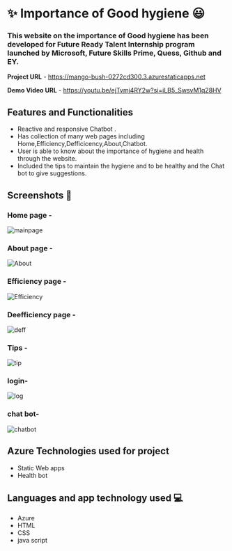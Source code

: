 #  ✨ Importance of Good hygiene 😃


### This website on the importance of Good hygiene has been developed for Future Ready Talent Internship program launched by Microsoft, Future Skills Prime, Quess, Github and EY.


**Project URL** - https://mango-bush-0272cd300.3.azurestaticapps.net 

**Demo Video URL** - https://youtu.be/ejTvmj4RY2w?si=iLB5_SwsvM1q28HV

## Features and Functionalities 

- Reactive and responsive Chatbot .
- Has collection of many web pages including Home,Efficiency,Defficicency,About,Chatbot.
- User is able to know about the importance of hygiene and health through the website.
- Included the  tips to  maintain the hygiene and to be healthy and the Chat bot to give suggestions. 
## Screenshots 📸
###  Home page -  
![mainpage](https://github.com/Anantha1357/FRTPROJECT2/assets/124561046/a1e05bd2-f534-4464-8e5e-afdb1f4b9186)

###  About page -
![About](https://github.com/Anantha1357/FRTPROJECT2/assets/124561046/d9942ded-56cf-4bee-a6ac-ab4c7a854040)
###  Efficiency page -
![Efficiency](https://github.com/Anantha1357/FRTPROJECT2/assets/124561046/692cbf6f-3a5b-49a2-892c-944133cb0390)
###  Deefficiency page -
![deff](https://github.com/Anantha1357/FRTPROJECT2/assets/124561046/9abd9bf6-427d-4cf5-adca-eb9ffaa5dabb)
###  Tips  -
![tip](https://github.com/Anantha1357/FRTPROJECT2/assets/124561046/a70588d9-49c0-42c5-99e1-6b2ad2dbe757)

### login-
![log](https://github.com/Anantha1357/FRTPROJECT2/assets/124561046/bee2ab02-c8ab-4365-8e4d-99cde67e486d)

### chat bot-
![chatbot](https://github.com/Anantha1357/FRTPROJECT2/assets/124561046/357dd1b9-f91a-4e99-bd83-63952cdfabde)


## Azure Technologies used for project
- Static Web apps
- Health bot

## Languages and app technology used 💻
- Azure
- HTML
- CSS
- java script
